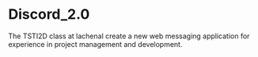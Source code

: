 # Discord_2.0
The TSTI2D class at lachenal create a new web messaging application for experience in project management and development.
